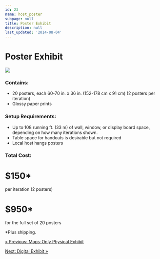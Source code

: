```yaml
---
id: 23
name: host_poster
subpage: null
title: Poster Exhibit
description: null
last_updated: '2014-08-04'
---
```

Poster Exhibit
==============

![](images/hosting/poster_865W.jpg)

### Contains:

*   20 posters, each 60-70 in. x 36 in. (152-178 cm x 91 cm) (2 posters per iteration)
*   Glossy paper prints

  

### Setup Requirements:

*   Up to 108 running ft. (33 m) of wall, window, or display board space, depending on how many iterations shown.
*   Table space for handouts is desirable but not required
*   Local host hangs posters

### Total Cost:

$150\*
======

per iteration (2 posters)

$950\*
======

for the full set of 20 posters

  

\*Plus shipping.

[« Previous: Maps-Only Physical Exhibit](host_mapsonly.html)

[Next: Digital Exhibit »](host_digital.html)